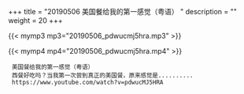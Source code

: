 +++
title = "20190506  美国餐给我的第一感觉（粤语） "
description = ""
weight = 20
+++

{{< mymp3 mp3="20190506_pdwucmj5hra.mp3" >}}

{{< mymp4 mp4="20190506_pdwucmj5hra.mp4" >}}

     美国餐给我的第一感觉（粤语） 
     西餐好吃吗？当我第一次尝到真正的美国餐，原来感觉是.......... 
     https://www.youtube.com/watch?v=pdwucMJ5HRA 
